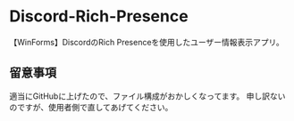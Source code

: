 # Discord-Rich-Presence
【WinForms】DiscordのRich Presenceを使用したユーザー情報表示アプリ。

## 留意事項
適当にGitHubに上げたので、ファイル構成がおかしくなってます。
申し訳ないのですが、使用者側で直してあげてください。
